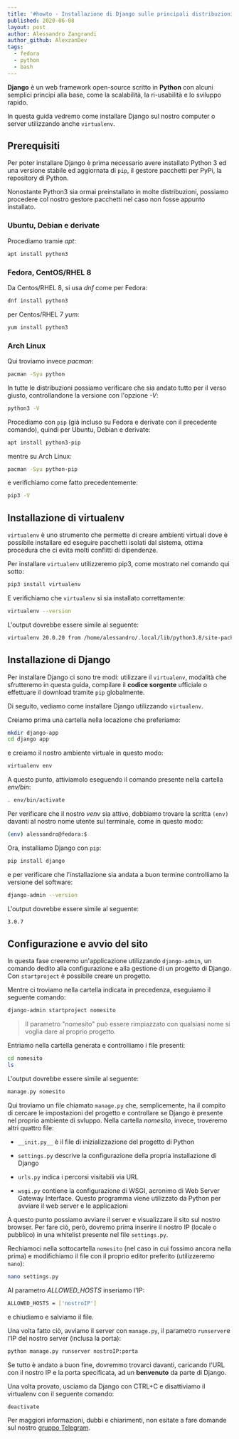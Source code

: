 ```yaml
---
title: '#howto - Installazione di Django sulle principali distribuzioni Linux'
published: 2020-06-08
layout: post
author: Alessandro Zangrandi
author_github: AlexzanDev
tags:
  - fedora  
  - python  
  - bash
---
```

**Django** è un web framework open-source scritto in **Python** con alcuni semplici principi alla base, come la scalabilità, la ri-usabilità e lo sviluppo rapido.

In questa guida vedremo come installare Django sul nostro computer o server utilizzando anche `virtualenv`.

## Prerequisiti

Per poter installare Django è prima necessario avere installato Python 3 ed una versione stabile ed aggiornata di `pip`, il gestore pacchetti per PyPi, la repository di Python.

Nonostante Python3 sia ormai preinstallato in molte distribuzioni, possiamo procedere col nostro gestore pacchetti nel caso non fosse appunto installato.

### Ubuntu, Debian e derivate
Procediamo tramie *apt*:

```bash
apt install python3
```

### Fedora, CentOS/RHEL 8
Da Centos/RHEL 8, si usa *dnf* come per Fedora:

```bash
dnf install python3
```

per Centos/RHEL 7 *yum*:

```bash
yum install python3
```

### Arch Linux
Qui troviamo invece *pacman*:

```bash
pacman -Syu python
```

In tutte le distribuzioni possiamo verificare che sia andato tutto per il verso giusto, controllandone la versione con l'opzione *-V*:

```bash
python3 -V
```

Procediamo con `pip` (già incluso su Fedora e derivate con il precedente comando), quindi per Ubuntu, Debian e derivate:

```bash
apt install python3-pip
```

mentre su Arch Linux:

```bash
pacman -Syu python-pip
```

e verifichiamo come fatto precedentemente:

```bash
pip3 -V
```

## Installazione di virtualenv

`virtualenv` è uno strumento che permette di creare ambienti virtuali dove è possibile installare ed eseguire pacchetti isolati dal sistema, ottima procedura che ci evita molti conflitti di dipendenze.

Per installare `virtualenv` utilizzeremo pip3, come mostrato nel comando qui sotto:

```bash
pip3 install virtualenv
```

E verifichiamo che `virtualenv` si sia installato correttamente:

```bash
virtualenv --version
```

L'output dovrebbe essere simile al seguente:

```bash
virtualenv 20.0.20 from /home/alessandro/.local/lib/python3.8/site-packages/virtualenv/__init__.py

```

## Installazione di Django

Per installare Django ci sono tre modi: utilizzare il `virtualenv`, modalità che sfrutteremo in questa guida, compilare il **codice sorgente** ufficiale o effettuare il download tramite `pip` globalmente.

Di seguito, vediamo come installare Django utilizzando `virtualenv`.

Creiamo prima una cartella nella locazione che preferiamo:

```bash
mkdir django-app
cd django app
```

e creiamo il nostro ambiente virtuale in questo modo:

```bash
virtualenv env
```

A questo punto, attiviamolo eseguendo il comando presente nella cartella *env/bin*:

```bash
. env/bin/activate
```

Per verificare che il nostro *venv* sia attivo, dobbiamo trovare la scritta `(env)` davanti al nostro nome utente sul terminale, come in questo modo:

```bash
(env) alessandro@fedora:$
```

Ora, installiamo Django con `pip`:

```bash
pip install django
```

e per verificare che l'installazione sia andata a buon termine controlliamo la versione del software:

```bash
django-admin --version
```

L'output dovrebbe essere simile al seguente:

```bash
3.0.7
```

## Configurazione e avvio del sito

In questa fase creeremo un'applicazione utilizzando `django-admin`, un comando dedito alla configurazione e alla gestione di un progetto di Django. Con `startproject` è possibile creare un progetto.

Mentre ci troviamo nella cartella indicata in precedenza, eseguiamo il seguente comando:

```bash
django-admin startproject nomesito
```

> Il parametro "nomesito" può essere rimpiazzato con qualsiasi nome si voglia dare al proprio progetto.

Entriamo nella cartella generata e controlliamo i file presenti:

```bash
cd nomesito
ls
```

L'output dovrebbe essere simile al seguente:

```bash
manage.py nomesito
```

Qui troviamo un file chiamato `manage.py` che, semplicemente, ha il compito di cercare le impostazioni del progetto e controllare se Django è presente nel proprio ambiente di svluppo. Nella cartella *nomesito*, invece, troveremo altri quattro file:

- `__init.py__` è il file di inizializzazione del progetto di Python

- `settings.py` descrive la configurazione della propria installazione di Django

- `urls.py` indica i percorsi visitabili via URL

- `wsgi.py` contiene la configurazione di WSGI, acronimo di Web Server Gateway Interface. Questo programma viene utilizzato da Python per avviare il web server e le applicazioni

A questo punto possiamo avviare il server e visualizzare il sito sul nostro browser. Per fare ciò, però, dovremo prima inserire il nostro IP (locale o pubblico) in una whitelist presente nel file `settings.py`.

Rechiamoci nella sottocartella `nomesito` (nel caso in cui fossimo ancora nella prima) e modifichiamo il file con il proprio editor preferito (utilizzeremo `nano`):

```bash
nano settings.py
```

Al parametro *ALLOWED_HOSTS* inseriamo l'IP:

```bash
ALLOWED_HOSTS = ['nostroIP']
```

e chiudiamo e salviamo il file.

Una volta fatto ciò, avviamo il server con `manage.py`, il parametro `runserver`e l'IP del nostro server (inclusa la porta):

```bash
python manage.py runserver nostroIP:porta
```

Se tutto è andato a buon fine, dovremmo trovarci davanti, caricando l'URL con il nostro IP e la porta specificata, ad un **benvenuto** da parte di Django.

Una volta provato, usciamo da Django con CTRL+C e disattiviamo il virtualenv con il seguente comando:

```bash
deactivate
```



Per maggiori informazioni, dubbi e chiarimenti, non esitate a fare domande sul nostro [gruppo Telegram](https://t.me/linuxpeople).